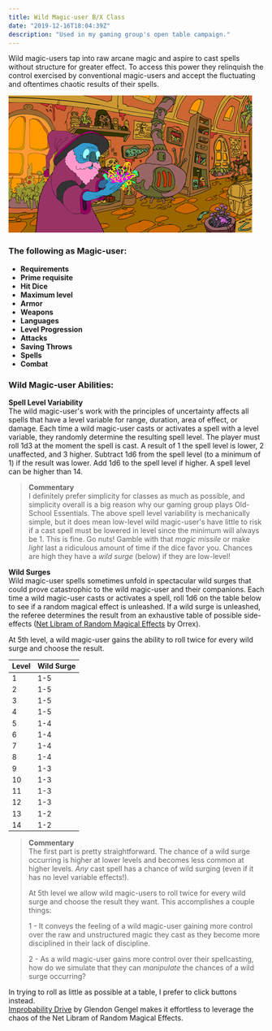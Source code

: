 ```yaml
---
title: Wild Magic-user B/X Class
date: "2019-12-16T18:04:39Z"
description: "Used in my gaming group's open table campaign."
---
```


Wild magic-users tap into raw arcane magic and aspire to cast spells without structure for greater effect. To access this power they relinquish the control exercised by conventional magic-users and accept the fluctuating and oftentimes chaotic results of their spells.

![Wild Magic-user](./wildMagicUser.gif)

### The following as Magic-user:

- **Requirements**
- **Prime requisite**
- **Hit Dice**
- **Maximum level**
- **Armor**
- **Weapons**
- **Languages**
- **Level Progression**
- **Attacks**
- **Saving Throws**
- **Spells**
- **Combat**

### Wild Magic-user Abilities:

**Spell Level Variability**  
The wild magic-user's work with the principles of uncertainty affects all spells that have a level variable for range, duration, area of effect, or damage. Each time a wild magic-user casts or activates a spell with a level variable, they randomly determine the resulting spell level. The player must roll 1d3 at the moment the spell is cast. A result of 1 the spell level is lower, 2 unaffected, and 3 higher. Subtract 1d6 from the spell level (to a minimum of 1) if the result was lower. Add 1d6 to the spell level if higher. A spell level can be higher than 14.

> **Commentary**  
> I definitely prefer simplicity for classes as much as possible, and simplicity overall is a big reason why our gaming group plays Old-School Essentials. The above spell level variability is mechanically simple, but it does mean low-level wild magic-user's have little to risk if a cast spell must be lowered in level since the minimum will always be 1. This is fine. Go nuts! Gamble with that _magic missile_ or make _light_ last a ridiculous amount of time if the dice favor you. Chances are high they have a _wild surge_ (below) if they are low-level!

**Wild Surges**  
Wild magic-user spells sometimes unfold in spectacular wild surges that could prove catastrophic to the wild magic-user and their companions. Each time a wild magic-user casts or activates a spell, roll 1d6 on the table below to see if a random magical effect is unleashed. If a wild surge is unleashed, the referee determines the result from an exhaustive table of possible side-effects ([Net Libram of Random Magical Effects](https://centralia.aquest.com/downloads/NLRMEv2.pdf) by Orrex).

At 5th level, a wild magic-user gains the ability to roll twice for every wild surge and choose the result.

| Level | Wild Surge |
| ----- | ---------- |
| 1     | 1-5        |
| 2     | 1-5        |
| 3     | 1-5        |
| 4     | 1-5        |
| 5     | 1-4        |
| 6     | 1-4        |
| 7     | 1-4        |
| 8     | 1-4        |
| 9     | 1-3        |
| 10    | 1-3        |
| 11    | 1-3        |
| 12    | 1-3        |
| 13    | 1-2        |
| 14    | 1-2        |

> **Commentary**  
> The first part is pretty straightforward. The chance of a wild surge occurring is higher at lower levels and becomes less common at higher levels. _Any_ cast spell has a chance of wild surging (even if it has no level variable effects!).
>
> At 5th level we allow wild magic-users to roll twice for every wild surge and choose the result they want. This accomplishes a couple things:
>
> 1 - It conveys the feeling of a wild magic-user gaining more control over the raw and unstructured magic they cast as they become more disciplined in their lack of discipline.
>
> 2 - As a wild magic-user gains more control over their spellcasting, how do we simulate that they can _manipulate_ the chances of a wild surge occurring?

In trying to roll as little as possible at a table, I prefer to click buttons instead.  
[Improbability Drive](https://haa-gg.github.io/Improbability-Drive/) by Glendon Gengel makes it effortless to leverage the chaos of the Net Libram of Random Magical Effects.
